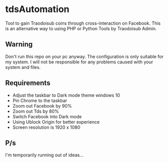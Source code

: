 # tdsAutomation

Tool to gain Traodoisub coins through cross-interaction on Facebook. This is an alternative way to using PHP or Python Tools by Traodoisub Admin.

## Warning

Don't run this repo on your pc anyway. The configuration is only suitable for my system. I will not be responsible for any problems caused with your system and files.

## Requirements

- Adjust the taskbar to Dark mode theme windows 10
- Pin Chrome to the taskbar
- Zoom out Facebook by 90%
- Zoom out Tds by 80%
- Switch Facebook into Dark mode
- Using Ublock Origin for better experience
- Screen resolution is 1920 x 1080

## P/s

I'm temporarily running out of ideas...
